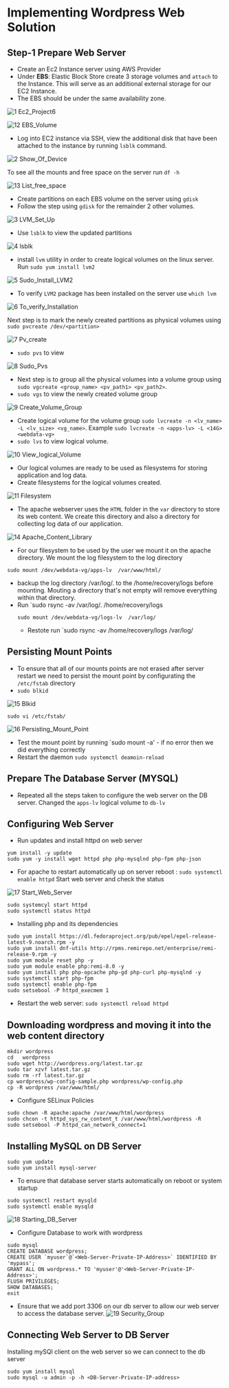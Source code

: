 
# Implementing Wordpress Web Solution

## Step-1 Prepare Web Server

- Create an Ec2 Instance server using AWS Provider
- Under **EBS**: Elastic Block Store create 3 storage volumes and `attach` to the Instance. This will serve as an additional external storage for our EC2 Instance.
- The EBS should be under the same availability zone.

![1 Ec2_Project6](https://github.com/lucm9/My-Personal-Project-Documentation/assets/96879757/d5639ba8-fd8c-4080-b9d6-b16082ee2ccd)

![12 EBS_Volume](https://github.com/lucm9/My-Personal-Project-Documentation/assets/96879757/6f844661-de18-4596-8e0b-c385478b121b)

- Log into EC2 instance via SSH, view the additional disk that have been attached to the instance by running `lsblk` command. 
  
![2 Show_Of_Device](https://github.com/lucm9/My-Personal-Project-Documentation/assets/96879757/e6b0dbdd-7dbb-44f5-8ab7-c42ad642f7d7)

To see all the mounts and free space on the server run `df -h` 

![13 List_free_space](https://github.com/lucm9/My-Personal-Project-Documentation/assets/96879757/de02a373-ce32-4ee0-a209-f0d1e9c2c126)

- Create partitions on each EBS volume on the server using `gdisk`
- Follow the step using `gdisk` for the remainder 2 other volumes.

![3 LVM_Set_Up](https://github.com/lucm9/My-Personal-Project-Documentation/assets/96879757/1fcdebb6-93b8-4f50-abb4-7e464661bf9c)

- Use `lsblk` to view the updated partitions

![4 lsblk](https://github.com/lucm9/My-Personal-Project-Documentation/assets/96879757/b6951000-87fe-442f-a6ff-11e44b794260)

- install `lvm` utility in order to create logical volumes on the linux server. Run `sudo yum install lvm2`
  
![5 Sudo_Install_LVM2](https://github.com/lucm9/My-Personal-Project-Documentation/assets/96879757/da4bc9a5-2391-429f-8fdd-34f3d22b490d)

- To verify `LVM2` package has been installed on the server use `which lvm`
  
![6 To_verify_Installation](https://github.com/lucm9/My-Personal-Project-Documentation/assets/96879757/806da2b9-1501-4510-9269-a4337bd47df5)

Next step is to mark the newly created partitions as physical volumes using `sudo pvcreate /dev/<partition>` 

![7 Pv_create](https://github.com/lucm9/My-Personal-Project-Documentation/assets/96879757/37b07626-6298-483f-a16c-bbc2afdc902d)

- `sudo pvs` to view

![8 Sudo_Pvs](https://github.com/lucm9/My-Personal-Project-Documentation/assets/96879757/5d2ca173-3569-48d6-a754-88cab532b526)

- Next step is to group all the physical volumes into a volume group using `sudo vgcreate <group_name> <pv_path1> <pv_path2>`. 
- `sudo vgs` to view the newly created volume group

![9 Create_Volume_Group](https://github.com/lucm9/My-Personal-Project-Documentation/assets/96879757/379341e3-8734-454b-a0f9-04ff1117eadf)

- Create logical volume for the volume group `sudo lvcreate -n <lv_name> -L <lv_size> <vg_name>`. Example `sudo lvcreate -n <apps-lv> -L <14G> <webdata-vg>`
- `sudo lvs` to view logical volume.

![10 View_logical_Volume](https://github.com/lucm9/My-Personal-Project-Documentation/assets/96879757/2f032e11-6a6c-42f0-9ea1-d873d574b26d)

- Our logical volumes are ready to be used as filesystems for storing application and log data.
- Create filesystems for the logical volumes created. 

![11 Filesystem](https://github.com/lucm9/My-Personal-Project-Documentation/assets/96879757/4543d03b-92ba-446c-a715-e331c0c78ff1)

- The apache webserver uses the `HTML` folder in the `var` directory to store its web content. We create this directory and also a directory for collecting log data of our application.

![14 Apache_Content_Library](https://github.com/lucm9/My-Personal-Project-Documentation/assets/96879757/2208e63b-a278-4e78-a971-d9cb3453d6c5)

- For our filesystem to be used by the user we mount it on the apache directory. We mount the log filesystem to the log directory
```
sudo mount /dev/webdata-vg/apps-lv  /var/www/html/
```
- backup the log directory /var/log/. to the /home/recovery/logs before mounting. Mouting a directory that's not empty will remove everything within that directory.
- Run `sudo rsync -av /var/log/. /home/recovery/logs
  ```
  sudo mount /dev/webdata-vg/logs-lv  /var/log/
  ```
  - Restote run `sudo rsync -av /home/recovery/logs /var/log/
 
 ## Persisting Mount Points

 - To ensure that all of our mounts points are not erased after server restart we need to persist the mount point by configurating the `/etc/fstab` directory
 - `sudo blkid`

![15 Blkid](https://github.com/lucm9/My-Personal-Project-Documentation/assets/96879757/569b54e1-78c5-4f45-80ea-01c8320f7b06)

`sudo vi /etc/fstab/`

![16 Persisting_Mount_Point](https://github.com/lucm9/My-Personal-Project-Documentation/assets/96879757/2a12e3e8-5cd2-4976-b48e-16151c5de022)

- Test the mount point by running `sudo mount -a' - if no error then we did everything correctly
- Restart the daemon `sudo systemctl deamoin-reload`

## Prepare The Database Server (MYSQL)

- Repeated all the steps taken to configure the web server on the DB server. Changed the `apps-lv` logical volume to `db-lv`

## Configuring Web Server
- Run updates and install httpd on web server
```
yum install -y update
sudo yum -y install wget httpd php php-mysqlnd php-fpm php-json
```
- For apache to restart automatically up on server reboot : `sudo systemctl enable httpd`
Start web server and check the status

![17 Start_Web_Server](https://github.com/lucm9/My-Personal-Project-Documentation/assets/96879757/75158225-56b7-43d0-8909-0e76f4549253)

```
sudo systemcyl start httpd
sudo systemctl status httpd
```
- Installing php and its dependencies

```
sudo yum install https://dl.fedoraproject.org/pub/epel/epel-release-latest-9.noarch.rpm -y
sudo yum install dnf-utils http://rpms.remirepo.net/enterprise/remi-release-9.rpm -y
sudo yum module reset php -y
sudo yum module enable php:remi-8.0 -y
sudo yum install php php-opcache php-gd php-curl php-mysqlnd -y
sudo systemctl start php-fpm
sudo systemctl enable php-fpm
sudo setsebool -P httpd_execmem 1
```
- Restart the web server: `sudo systemctl reload httpd`

## Downloading wordpress and moving it into the web content directory

```
mkdir wordpress
cd   wordpress
sudo wget http://wordpress.org/latest.tar.gz
sudo tar xzvf latest.tar.gz
sudo rm -rf latest.tar.gz
cp wordpress/wp-config-sample.php wordpress/wp-config.php
cp -R wordpress /var/www/html/
```
- Configure SELinux Policies
  
```  
sudo chown -R apache:apache /var/www/html/wordpress
sudo chcon -t httpd_sys_rw_content_t /var/www/html/wordpress -R
sudo setsebool -P httpd_can_network_connect=1
```
## Installing MySQL on DB Server
```
sudo yum update
sudo yum install mysql-server
```

- To ensure that database server starts automatically on reboot or system startup
```
sudo systemctl restart mysqld
sudo systemctl enable mysqld
```
![18 Starting_DB_Server](https://github.com/lucm9/My-Personal-Project-Documentation/assets/96879757/04ea6a8a-6e97-451d-ac02-795fb80cd4ec)

- Configure Database to work with wordpress

```
sudo mysql
CREATE DATABASE wordpress;
CREATE USER `myuser`@`<Web-Server-Private-IP-Address>` IDENTIFIED BY 'mypass';
GRANT ALL ON wordpress.* TO 'myuser'@'<Web-Server-Private-IP-Address>';
FLUSH PRIVILEGES;
SHOW DATABASES;
exit
```
- Ensure that we add port 3306 on our db server to allow our web server to access the database server.
![19 Security_Group](https://github.com/lucm9/My-Personal-Project-Documentation/assets/96879757/a33ed3bc-479e-4d12-ac93-7581c173a4e2)

## Connecting Web Server to DB Server
Installing mySQl client on the web server so we can connect to the db server
```
sudo yum install mysql
sudo mysql -u admin -p -h <DB-Server-Private-IP-address>
```


